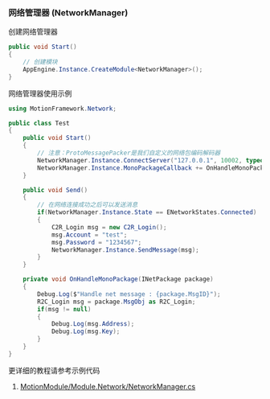 ### 网络管理器 (NetworkManager)

创建网络管理器
```C#
public void Start()
{
	// 创建模块
	AppEngine.Instance.CreateModule<NetworkManager>();
}
```

网络管理器使用示例
```C#
using MotionFramework.Network;

public class Test
{
	public void Start()
	{
		// 注意：ProtoMessagePacker是我们自定义的网络包编码解码器
		NetworkManager.Instance.ConnectServer("127.0.0.1", 10002, typeof(ProtoPackageCoder));
		NetworkManager.Instance.MonoPackageCallback += OnHandleMonoPackage;
	}

	public void Send()
	{
		// 在网络连接成功之后可以发送消息
		if(NetworkManager.Instance.State == ENetworkStates.Connected)
		{
			C2R_Login msg = new C2R_Login();
			msg.Account = "test";
			msg.Password = "1234567";
			NetworkManager.Instance.SendMessage(msg);
		}
	}

	private void OnHandleMonoPackage(INetPackage package)
	{
		Debug.Log($"Handle net message : {package.MsgID}");
		R2C_Login msg = package.MsgObj as R2C_Login;
		if(msg != null)
		{
			Debug.Log(msg.Address);
			Debug.Log(msg.Key);
		}
	}
}
```

更详细的教程请参考示例代码
1. [MotionModule/Module.Network/NetworkManager.cs](https://github.com/gmhevinci/MotionFramework/blob/master/Assets/MotionFramework/Scripts/Runtime/MotionModule/Module.Network/NetworkManager.cs)
